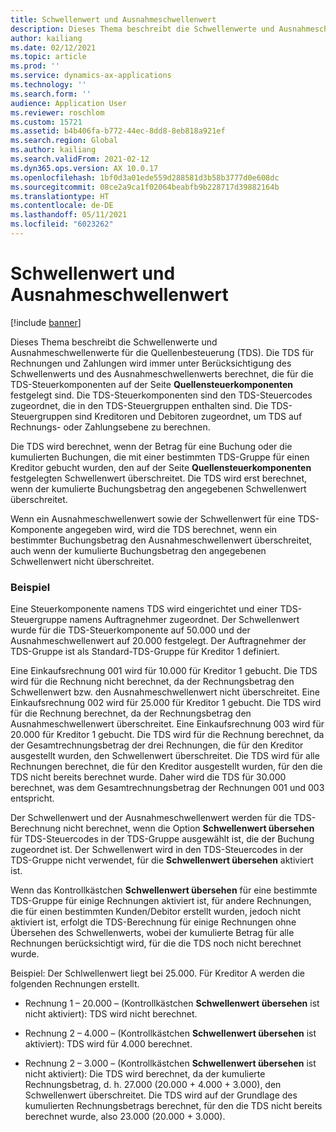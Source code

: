 ```yaml
---
title: Schwellenwert und Ausnahmeschwellenwert
description: Dieses Thema beschreibt die Schwellenwerte und Ausnahmeschwellenwerte für die Quellenbesteuerung (TDS).
author: kailiang
ms.date: 02/12/2021
ms.topic: article
ms.prod: ''
ms.service: dynamics-ax-applications
ms.technology: ''
ms.search.form: ''
audience: Application User
ms.reviewer: roschlom
ms.custom: 15721
ms.assetid: b4b406fa-b772-44ec-8dd8-8eb818a921ef
ms.search.region: Global
ms.author: kailiang
ms.search.validFrom: 2021-02-12
ms.dyn365.ops.version: AX 10.0.17
ms.openlocfilehash: 1bf0d3a01ede559d288581d3b58b3777d0e608dc
ms.sourcegitcommit: 08ce2a9ca1f02064beabfb9b228717d39882164b
ms.translationtype: HT
ms.contentlocale: de-DE
ms.lasthandoff: 05/11/2021
ms.locfileid: "6023262"
---
```

# <a name="threshold-limit-and-exception-threshold-limit"></a>Schwellenwert und Ausnahmeschwellenwert

[!include [banner](../includes/banner.md)]

Dieses Thema beschreibt die Schwellenwerte und Ausnahmeschwellenwerte für die Quellenbesteuerung (TDS). Die TDS für Rechnungen und Zahlungen wird immer unter Berücksichtigung des Schwellenwerts und des Ausnahmeschwellenwerts berechnet, die für die TDS-Steuerkomponenten auf der Seite **Quellensteuerkomponenten** festgelegt sind. Die TDS-Steuerkomponenten sind den TDS-Steuercodes zugeordnet, die in den TDS-Steuergruppen enthalten sind. Die TDS-Steuergruppen sind Kreditoren und Debitoren zugeordnet, um TDS auf Rechnungs- oder Zahlungsebene zu berechnen.

Die TDS wird berechnet, wenn der Betrag für eine Buchung oder die kumulierten Buchungen, die mit einer bestimmten TDS-Gruppe für einen Kreditor gebucht wurden, den auf der Seite **Quellensteuerkomponenten** festgelegten Schwellenwert überschreitet. Die TDS wird erst berechnet, wenn der kumulierte Buchungsbetrag den angegebenen Schwellenwert überschreitet.

Wenn ein Ausnahmeschwellenwert sowie der Schwellenwert für eine TDS-Komponente angegeben wird, wird die TDS berechnet, wenn ein bestimmter Buchungsbetrag den Ausnahmeschwellenwert überschreitet, auch wenn der kumulierte Buchungsbetrag den angegebenen Schwellenwert nicht überschreitet.

### <a name="example"></a>Beispiel
Eine Steuerkomponente namens TDS wird eingerichtet und einer TDS-Steuergruppe namens Auftragnehmer zugeordnet. Der Schwellenwert wurde für die TDS-Steuerkomponente auf 50.000 und der Ausnahmeschwellenwert auf 20.000 festgelegt. Der Auftragnehmer der TDS-Gruppe ist als Standard-TDS-Gruppe für Kreditor 1 definiert.

Eine Einkaufsrechnung 001 wird für 10.000 für Kreditor 1 gebucht. Die TDS wird für die Rechnung nicht berechnet, da der Rechnungsbetrag den Schwellenwert bzw. den Ausnahmeschwellenwert nicht überschreitet. Eine Einkaufsrechnung 002 wird für 25.000 für Kreditor 1 gebucht. Die TDS wird für die Rechnung berechnet, da der Rechnungsbetrag den Ausnahmeschwellenwert überschreitet. Eine Einkaufsrechnung 003 wird für 20.000 für Kreditor 1 gebucht. Die TDS wird für die Rechnung berechnet, da der Gesamtrechnungsbetrag der drei Rechnungen, die für den Kreditor ausgestellt wurden, den Schwellenwert überschreitet. Die TDS wird für alle Rechnungen berechnet, die für den Kreditor ausgestellt wurden, für den die TDS nicht bereits berechnet wurde. Daher wird die TDS für 30.000 berechnet, was dem Gesamtrechnungsbetrag der Rechnungen 001 und 003 entspricht.

Der Schwellenwert und der Ausnahmeschwellenwert werden für die TDS-Berechnung nicht berechnet, wenn die Option **Schwellenwert übersehen** für TDS-Steuercodes in der TDS-Gruppe ausgewählt ist, die der Buchung zugeordnet ist. Der Schwellenwert wird in den TDS-Steuercodes in der TDS-Gruppe nicht verwendet, für die **Schwellenwert übersehen** aktiviert ist.

Wenn das Kontrollkästchen **Schwellenwert übersehen** für eine bestimmte TDS-Gruppe für einige Rechnungen aktiviert ist, für andere Rechnungen, die für einen bestimmten Kunden/Debitor erstellt wurden, jedoch nicht aktiviert ist, erfolgt die TDS-Berechnung für einige Rechnungen ohne Übersehen des Schwellenwerts, wobei der kumulierte Betrag für alle Rechnungen berücksichtigt wird, für die die TDS noch nicht berechnet wurde.

Beispiel: Der Schlwellenwert liegt bei 25.000. Für Kreditor A werden die folgenden Rechnungen erstellt.

- Rechnung 1 – 20.000 – (Kontrollkästchen **Schwellenwert übersehen** ist nicht aktiviert): TDS wird nicht berechnet.

- Rechnung 2 – 4.000 – (Kontrollkästchen **Schwellenwert übersehen** ist aktiviert): TDS wird für 4.000 berechnet.

- Rechnung 2 – 3.000 – (Kontrollkästchen **Schwellenwert übersehen** ist nicht aktiviert): Die TDS wird berechnet, da der kumulierte Rechnungsbetrag, d. h. 27.000 (20.000 + 4.000 + 3.000), den Schwellenwert überschreitet. Die TDS wird auf der Grundlage des kumulierten Rechnungsbetrags berechnet, für den die TDS nicht bereits berechnet wurde, also 23.000 (20.000 + 3.000).
